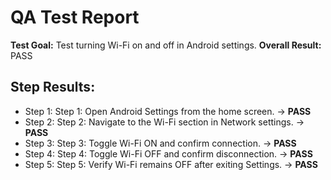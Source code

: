 # QA Test Report
**Test Goal:** Test turning Wi-Fi on and off in Android settings.
**Overall Result:** PASS

## Step Results:
- Step 1: Step 1: Open Android Settings from the home screen. → **PASS**
- Step 2: Step 2: Navigate to the Wi-Fi section in Network settings. → **PASS**
- Step 3: Step 3: Toggle Wi-Fi ON and confirm connection. → **PASS**
- Step 4: Step 4: Toggle Wi-Fi OFF and confirm disconnection. → **PASS**
- Step 5: Step 5: Verify Wi-Fi remains OFF after exiting Settings. → **PASS**
